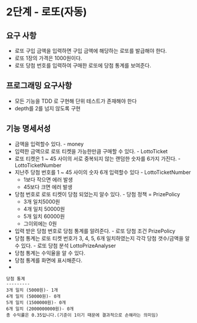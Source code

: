 # 2단계 - 로또(자동)

## 요구 사항

- 로또 구입 금액을 입력하면 구입 금액에 해당하는 로또를 발급해야 한다.
- 로또 1장의 가격은 1000원이다.
- 로또 당첨 번호를 입력하여 구매한 로또에 당첨 통계를 보여준다.

## 프로그래밍 요구사항

- 모든 기능을 TDD 로 구현해 단위 테스트가 존재해야 한다
- depth를 2를 넘지 않도록 구현

## 기능 명세서성

- 금액을 입력할수 있다. - money
- 입력한 금액으로 로또 티켓을 가능한만큼 구매할 수 있다. - LottoTicket
- 로또 티켓은 1 ~ 45 사이의 서로 중복되지 않는 랜덤한 숫자를 6가지 가진다. - LottoTicketNumber
- 지난주 당첨 번호를 1 ~ 45 사이의 숫자 6개 입력할수 있다 - LottoTicketNumber
    - 1보다 작으면 에러 발생
    - 45보다 크면 에러 발생
- 당첨 번호로 로또 티켓이 당첨 되었는지 알수 있다. - 당첨 정책 = PrizePolicy
    - 3개 일치5000원
    - 4개 일치 50000원
    - 5개 일치 60000원
    - 그이외에는 0원
- 입력 받은 당첨 번호로 당첨 통계를 알려준다. - 로또 당첨 조건 PrizePolicy
- 당첨 통계는 로또 티켓 번호가 3, 4, 5, 6개 일치하였는지 각각 당첨 갯수/금액을 알수 있다. - 로또 당첨 분석 LottoPrizeAnalyser
- 당첨 통계는 수익율을 알 수 있다.
- 당첨 통계를 화면에 표시해준다.
-

```
당첨 통계
---------
3개 일치 (5000원)- 1개
4개 일치 (50000원)- 0개
5개 일치 (1500000원)- 0개
6개 일치 (2000000000원)- 0개
총 수익률은 0.35입니다.(기준이 1이기 때문에 결과적으로 손해라는 의미임)
```


